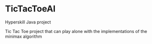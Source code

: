# TicTacToeAI
Hyperskill Java project

Tic Tac Toe project that can play alone with the implementations of the minimax algorithm

